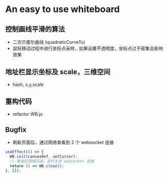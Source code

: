 # An easy to use whiteboard

## 控制画线平滑的算法

* 二次贝塞尔曲线 (quadraticCurveTo)
* 鼠标移动过程中进行坐标点采样，如果设置不透明度，坐标点过于密集会影响效果

## 地址栏显示坐标及 scale，三维空间

* hash, x,y,scale

## 重构代码

* refactor WB.js

## Bugfix

* 刷新页面后，通过网络查看到 2 个 websocket 连接

```js
useEffect(() => {
  WB.init(canvasRef, setCursor);
  // 需返回清理回调，及时关闭 websocket 连接
  return () => WB.close();
}, []);
```